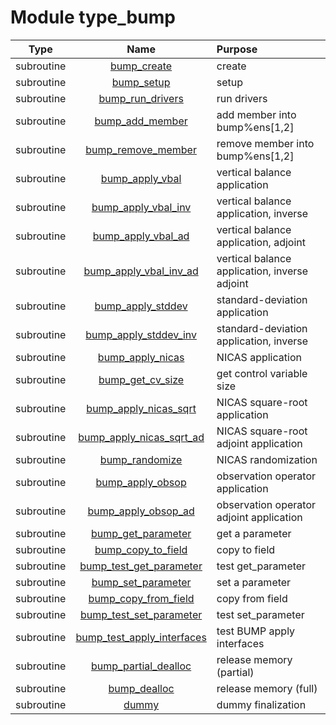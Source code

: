 # Module type_bump

| Type | Name | Purpose |
| :--: | :--: | :---------- |
| subroutine | [bump_create](https://github.com/JCSDA/saber/tree/develop/src/saber/bump/type_bump.F90#L111) | create |
| subroutine | [bump_setup](https://github.com/JCSDA/saber/tree/develop/src/saber/bump/type_bump.F90#L155) | setup |
| subroutine | [bump_run_drivers](https://github.com/JCSDA/saber/tree/develop/src/saber/bump/type_bump.F90#L358) | run drivers |
| subroutine | [bump_add_member](https://github.com/JCSDA/saber/tree/develop/src/saber/bump/type_bump.F90#L619) | add member into bump%ens[1,2] |
| subroutine | [bump_remove_member](https://github.com/JCSDA/saber/tree/develop/src/saber/bump/type_bump.F90#L709) | remove member into bump%ens[1,2] |
| subroutine | [bump_apply_vbal](https://github.com/JCSDA/saber/tree/develop/src/saber/bump/type_bump.F90#L763) | vertical balance application |
| subroutine | [bump_apply_vbal_inv](https://github.com/JCSDA/saber/tree/develop/src/saber/bump/type_bump.F90#L808) | vertical balance application, inverse |
| subroutine | [bump_apply_vbal_ad](https://github.com/JCSDA/saber/tree/develop/src/saber/bump/type_bump.F90#L853) | vertical balance application, adjoint |
| subroutine | [bump_apply_vbal_inv_ad](https://github.com/JCSDA/saber/tree/develop/src/saber/bump/type_bump.F90#L898) | vertical balance application, inverse adjoint |
| subroutine | [bump_apply_stddev](https://github.com/JCSDA/saber/tree/develop/src/saber/bump/type_bump.F90#L943) | standard-deviation application |
| subroutine | [bump_apply_stddev_inv](https://github.com/JCSDA/saber/tree/develop/src/saber/bump/type_bump.F90#L990) | standard-deviation application, inverse |
| subroutine | [bump_apply_nicas](https://github.com/JCSDA/saber/tree/develop/src/saber/bump/type_bump.F90#L1037) | NICAS application |
| subroutine | [bump_get_cv_size](https://github.com/JCSDA/saber/tree/develop/src/saber/bump/type_bump.F90#L1092) | get control variable size |
| subroutine | [bump_apply_nicas_sqrt](https://github.com/JCSDA/saber/tree/develop/src/saber/bump/type_bump.F90#L1115) | NICAS square-root application |
| subroutine | [bump_apply_nicas_sqrt_ad](https://github.com/JCSDA/saber/tree/develop/src/saber/bump/type_bump.F90#L1166) | NICAS square-root adjoint application |
| subroutine | [bump_randomize](https://github.com/JCSDA/saber/tree/develop/src/saber/bump/type_bump.F90#L1214) | NICAS randomization |
| subroutine | [bump_apply_obsop](https://github.com/JCSDA/saber/tree/develop/src/saber/bump/type_bump.F90#L1255) | observation operator application |
| subroutine | [bump_apply_obsop_ad](https://github.com/JCSDA/saber/tree/develop/src/saber/bump/type_bump.F90#L1293) | observation operator adjoint application |
| subroutine | [bump_get_parameter](https://github.com/JCSDA/saber/tree/develop/src/saber/bump/type_bump.F90#L1331) | get a parameter |
| subroutine | [bump_copy_to_field](https://github.com/JCSDA/saber/tree/develop/src/saber/bump/type_bump.F90#L1395) | copy to field |
| subroutine | [bump_test_get_parameter](https://github.com/JCSDA/saber/tree/develop/src/saber/bump/type_bump.F90#L1572) | test get_parameter |
| subroutine | [bump_set_parameter](https://github.com/JCSDA/saber/tree/develop/src/saber/bump/type_bump.F90#L1628) | set a parameter |
| subroutine | [bump_copy_from_field](https://github.com/JCSDA/saber/tree/develop/src/saber/bump/type_bump.F90#L1691) | copy from field |
| subroutine | [bump_test_set_parameter](https://github.com/JCSDA/saber/tree/develop/src/saber/bump/type_bump.F90#L1788) | test set_parameter |
| subroutine | [bump_test_apply_interfaces](https://github.com/JCSDA/saber/tree/develop/src/saber/bump/type_bump.F90#L1872) | test BUMP apply interfaces |
| subroutine | [bump_partial_dealloc](https://github.com/JCSDA/saber/tree/develop/src/saber/bump/type_bump.F90#L2020) | release memory (partial) |
| subroutine | [bump_dealloc](https://github.com/JCSDA/saber/tree/develop/src/saber/bump/type_bump.F90#L2048) | release memory (full) |
| subroutine | [dummy](https://github.com/JCSDA/saber/tree/develop/src/saber/bump/type_bump.F90#L2077) | dummy finalization |
